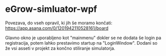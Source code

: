 # eGrow-simluator-wpf

Povezava, do vseh opravil, ki jih še moramo končati:
https://app.asana.com/0/1201942110528161/board

Glavno okno je uporabljeno kot "mainmenu" dokler se ne dodata še login pa registracija, potem lahko prestavimo startup na "LoginWindow". Dodani so že vsi asseti v projekt za končno stiliranje simulatorja.
